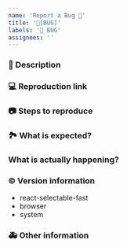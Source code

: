 ```yaml
---
name: 'Report a Bug 🐛'
title: '🐛[BUG]'
labels: '🐛 BUG'
assignees: ''
---
```


### 🐛 Description

<!--
description
-->

### 💻 Reproduction link

<!-- [demo](https://codesandbox.io/p/sandbox/modern-architecture-g85777?file=%2Findex.html) -->

### 📷 Steps to reproduce

<!--
1. xxx
2. xxx
3. xxx
-->

### 🏞 What is expected?

<!--
description
-->

### What is actually happening?

<!--
description
-->

### © Version information

- react-selectable-fast
- browser
- system

### 🚑 Other information

<!--
Other information
-->
